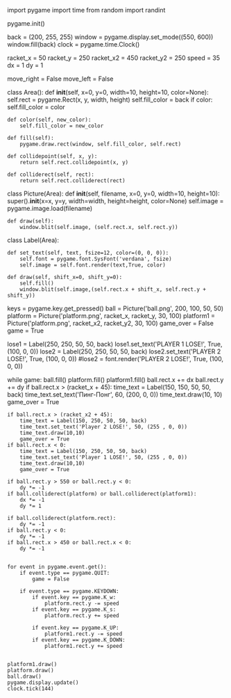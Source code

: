 import pygame
import time
from random import randint

pygame.init()

back = (200, 255, 255) 
window = pygame.display.set_mode((550, 600)) 
window.fill(back) 
clock = pygame.time.Clock() 

racket_x = 50
racket_y = 250
racket_x2 = 450
racket_y2 = 250
speed = 35
dx = 1
dy = 1

move_right = False
move_left = False


class Area():
    def __init__(self, x=0, y=0, width=10, height=10, color=None):
        self.rect = pygame.Rect(x, y, width, height)
        self.fill_color = back
        if color:
            self.fill_color = color

    def color(self, new_color):
        self.fill_color = new_color

    def fill(self):
        pygame.draw.rect(window, self.fill_color, self.rect)

    def collidepoint(self, x, y):
        return self.rect.collidepoint(x, y)      

    def colliderect(self, rect):
        return self.rect.colliderect(rect)


class Picture(Area):
    def __init__(self, filename, x=0, y=0, width=10, height=10):
        super().__init__(x=x, y=y, width=width, height=height, color=None)
        self.image = pygame.image.load(filename)
      
    def draw(self):
        window.blit(self.image, (self.rect.x, self.rect.y))

class Label(Area):

    def set_text(self, text, fsize=12, color=(0, 0, 0)):
        self.font = pygame.font.SysFont('verdana', fsize) 
        self.image = self.font.render(text,True, color) 

    def draw(self, shift_x=0, shift_y=0):
        self.fill() 
        window.blit(self.image,(self.rect.x + shift_x, self.rect.y + shift_y)) 



keys = pygame.key.get_pressed()
ball = Picture('ball.png', 200, 100, 50, 50)
platform = Picture('platform.png', racket_x, racket_y, 30, 100)
platform1 = Picture('platform.png', racket_x2, racket_y2, 30, 100)
game_over = False
game = True


lose1 = Label(250, 250, 50, 50, back)
lose1.set_text('PLAYER 1 LOSE!', True, (100, 0, 0))
lose2 = Label(250, 250, 50, 50, back)
lose2.set_text('PLAYER 2 LOSE!', True, (100, 0, 0))
#lose2 = font.render('PLAYER 2 LOSE!', True, (100, 0, 0))

while game:
    ball.fill()
    platform.fill()
    platform1.fill()
    ball.rect.x += dx
    ball.rect.y += dy
    if ball.rect.x > (racket_x + 45):
        time_text = Label(150, 150, 50, 50, back)
        time_text.set_text('Пинг-Понг', 60, (200, 0, 0))
        time_text.draw(10, 10)
        game_over = True

    if ball.rect.x > (racket_x2 + 45):
        time_text = Label(150, 250, 50, 50, back)
        time_text.set_text('Player 2 LOSE!', 50, (255 , 0, 0))
        time_text.draw(10,10)
        game_over = True
    if ball.rect.x < 0:
        time_text = Label(150, 250, 50, 50, back)
        time_text.set_text('Player 1 LOSE!', 50, (255 , 0, 0))
        time_text.draw(10,10)
        game_over = True
    
    if ball.rect.y > 550 or ball.rect.y < 0:
        dy *= -1
    if ball.colliderect(platform) or ball.colliderect(platform1):
        dx *= -1
        dy *= 1

    if ball.colliderect(platform.rect):
        dy *= -1
    if ball.rect.y < 0:
        dy *= -1
    if ball.rect.x > 450 or ball.rect.x < 0:
        dy *= -1

    
    for event in pygame.event.get():
        if event.type == pygame.QUIT:
            game = False
            
        if event.type == pygame.KEYDOWN:
            if event.key == pygame.K_w:
                platform.rect.y -= speed
            if event.key == pygame.K_s:
                platform.rect.y += speed
        
            if event.key == pygame.K_UP:
                platform1.rect.y -= speed
            if event.key == pygame.K_DOWN:
                platform1.rect.y += speed


    platform1.draw()
    platform.draw()
    ball.draw()
    pygame.display.update()
    clock.tick(144)



    



    
    
    
    
    
    
    
    
    
    
    
    


